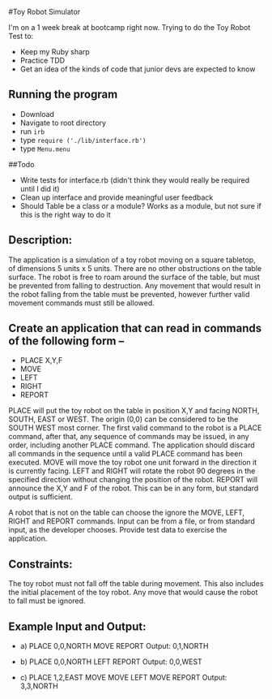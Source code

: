 #Toy Robot Simulator

I'm on a 1 week break at bootcamp right now. Trying to do the Toy Robot Test to:
- Keep my Ruby sharp
- Practice TDD
- Get an idea of the kinds of code that junior devs are expected to know

## Running the program
- Download
- Navigate to root directory
- run ```irb```
- type ```require ('./lib/interface.rb')```
- type ```Menu.menu```

##Todo
- Write tests for interface.rb (didn't think they would really be required until I did it)
- Clean up interface and provide meaningful user feedback
- Should Table be a class or a module? Works as a module, but not sure if this is the right way to do it

## Description:
The application is a simulation of a toy robot moving on a square tabletop, of dimensions 5 units x 5 units.
There are no other obstructions on the table surface.
The robot is free to roam around the surface of the table, but must be prevented from falling to destruction. Any movement that would result in the robot falling from the table must be prevented, however further valid movement commands must still be allowed.

## Create an application that can read in commands of the following form –
- PLACE X,Y,F
- MOVE
- LEFT
- RIGHT
- REPORT

PLACE will put the toy robot on the table in position X,Y and facing NORTH, SOUTH, EAST or WEST.
The origin (0,0) can be considered to be the SOUTH WEST most corner.
The first valid command to the robot is a PLACE command, after that, any sequence of commands may be issued, in any order, including another PLACE command. The application should discard all commands in the sequence until a valid PLACE command has been executed.
MOVE will move the toy robot one unit forward in the direction it is currently facing.
LEFT and RIGHT will rotate the robot 90 degrees in the specified direction without changing the position of the robot.
REPORT will announce the X,Y and F of the robot. This can be in any form, but standard output is sufficient.

A robot that is not on the table can choose the ignore the MOVE, LEFT, RIGHT and REPORT commands.
Input can be from a file, or from standard input, as the developer chooses.
Provide test data to exercise the application.

## Constraints:
The toy robot must not fall off the table during movement. This also includes the initial placement of the toy robot.
Any move that would cause the robot to fall must be ignored.

## Example Input and Output:
- a)
  PLACE 0,0,NORTH
  MOVE
  REPORT
  Output: 0,1,NORTH

- b)
  PLACE 0,0,NORTH
  LEFT
  REPORT
  Output: 0,0,WEST

- c)
  PLACE 1,2,EAST
  MOVE
  MOVE
  LEFT
  MOVE
  REPORT
  Output: 3,3,NORTH
